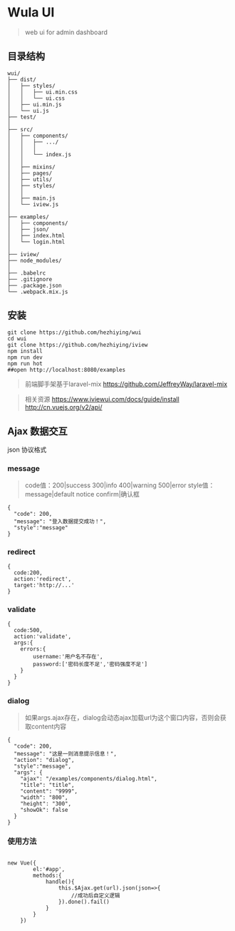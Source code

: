 # Wula UI

>web ui for admin dashboard

## 目录结构

```
wui/
├── dist/
│   ├── styles/
│   │   ├── ui.min.css
│   │   └── ui.css
│   ├── ui.min.js
│   └── ui.js
├── test/
│ 
├── src/
│   ├── components/
│   │   ├── .../
│   │   │
│   │   └── index.js
│   │
│   ├── mixins/
│   ├── pages/
│   ├── utils/
│   ├── styles/
│   │
│   ├── main.js
│   └── iview.js
│
├── examples/
│   ├── components/
│   ├── json/
│   ├── index.html
│   └── login.html
│
├── iview/
├── node_modules/
│
├── .babelrc
├── .gitignore
├── .package.json
└── .webpack.mix.js
```

## 安装

```shell
git clone https://github.com/hezhiying/wui
cd wui
git clone https://github.com/hezhiying/iview
npm install
npm run dev
npm run hot
##open http://localhost:8080/examples
```
>前端脚手架基于laravel-mix
https://github.com/JeffreyWay/laravel-mix

> 相关资源 
https://www.iviewui.com/docs/guide/install
http://cn.vuejs.org/v2/api/

## Ajax 数据交互
json 协议格式

### message
> code值：200|success 300|info 400|warning 500|error
> style值：message|default notice confirm|确认框
```$javascript
{
  "code": 200, 
  "message": "登入数据提交成功！",
  "style":"message"
}
```
### redirect
```
{
  code:200,
  action:'redirect',
  target:'http://...'
}
```
### validate
```
{
  code:500,
  action:'validate',
  args:{
    errors:{
        username:'用户名不存在',
        password:['密码长度不足','密码强度不足']
    }
  }
}
```
### dialog
> 如果args.ajax存在，dialog会动态ajax加载url为这个窗口内容，否则会获取content内容

```
{
  "code": 200,
  "message": "这是一则消息提示信息！",
  "action": "dialog",
  "style":"message",
  "args": {
    "ajax": "/examples/components/dialog.html",
    "title": "title",
    "content": "9999",
    "width": "800",
    "height": "300",
    "showOk": false
  }
}

```

### 使用方法

```$javascript

new Vue({
        el:'#app',
        methods:{
            handle(){
                this.$Ajax.get(url).json(json=>{
                    //成功后自定义逻辑
                }).done().fail()
            }
        }
    })
    
```